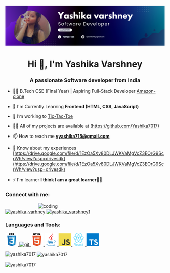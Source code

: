 ![logo](https://github.com/Yashika7017/Yashika7017/blob/main/github%20Banner%202.png)
<h1 align="center">Hi 👋, I'm Yashika Varshney</h1>
<h3 align="center">A passionate Software developer from India</h3>

- 👩‍💻 B.Tech CSE (Final Year) | Aspiring Full-Stack Developer [Amazon-clone](https://github.com/Yashika7017/amazon-clone)

- 🌱 I'm Currently Learning **Frontend (HTML, CSS, JavaScript)**

- 👯 I’m working to [Tic-Tac-Toe](https://github.com/Yashika7017/tic-tac-toe)

- 👨‍💻 All of my projects are available at [(https://github.com/Yashika7017)]((https://github.com/Yashika7017))

- 📫 How to reach me **vyashika715@gmail.com**

- 📄 Know about my experiences [https://drive.google.com/file/d/1EzOa5Xv80DLJWKVaMgVcZ3EOrG9ScrWh/view?usp=drivesdk](https://drive.google.com/file/d/1EzOa5Xv80DLJWKVaMgVcZ3EOrG9ScrWh/view?usp=drivesdk)

- ⚡ I'm learner **I think I am a great learner📙📙**

<h3 align="left">Connect with me:</h3>
<img align="right"alt="coding"width="400"src="https://media0.giphy.com/media/2IudUHdI075HL02Pkk/giphy.gif">

<p align="left">
<a href="https://www.linkedin.com/in/yashika-varshney-8aa154227" target="blank"><img align="center" src="https://raw.githubusercontent.com/rahuldkjain/github-profile-readme-generator/master/src/images/icons/Social/linked-in-alt.svg" alt="yashika-varhney" height="30" width="40" /></a>
<a href="https://leetcode.com/u/Yashika_varshney4/" target="blank"><img align="center" src="https://raw.githubusercontent.com/rahuldkjain/github-profile-readme-generator/master/src/images/icons/Social/leet-code.svg" alt="yashika_varshney1" height="30" width="40" /></a>
</p>

<h3 align="left">Languages and Tools:</h3>
<p align="left"> <a href="https://www.w3schools.com/css/" target="_blank" rel="noreferrer"> <img src="https://raw.githubusercontent.com/devicons/devicon/master/icons/css3/css3-original-wordmark.svg" alt="css3" width="40" height="40"/> </a> <a href="https://git-scm.com/" target="_blank" rel="noreferrer"> <img src="https://www.vectorlogo.zone/logos/git-scm/git-scm-icon.svg" alt="git" width="40" height="40"/> </a> <a href="https://www.w3.org/html/" target="_blank" rel="noreferrer"> <img src="https://raw.githubusercontent.com/devicons/devicon/master/icons/html5/html5-original-wordmark.svg" alt="html5" width="40" height="40"/> </a> <a href="https://www.java.com" target="_blank" rel="noreferrer"> <img src="https://raw.githubusercontent.com/devicons/devicon/master/icons/java/java-original.svg" alt="java" width="40" height="40"/> </a> <a href="https://developer.mozilla.org/en-US/docs/Web/JavaScript" target="_blank" rel="noreferrer"> <img src="https://raw.githubusercontent.com/devicons/devicon/master/icons/javascript/javascript-original.svg" alt="javascript" width="40" height="40"/> </a> <a href="https://reactjs.org/" target="_blank" rel="noreferrer"> <img src="https://raw.githubusercontent.com/devicons/devicon/master/icons/react/react-original-wordmark.svg" alt="react" width="40" height="40"/> </a> <a href="https://www.typescriptlang.org/" target="_blank" rel="noreferrer"> <img src="https://raw.githubusercontent.com/devicons/devicon/master/icons/typescript/typescript-original.svg" alt="typescript" width="40" height="40"/> </a> </p>

<p><img align="left" src="https://github-readme-stats.vercel.app/api/top-langs?username=yashika7017&show_icons=true&locale=en&layout=compact" alt="yashika7017" /></p>

<p>&nbsp;<img align="center" src="https://github-readme-stats.vercel.app/api?username=yashika7017&show_icons=true&locale=en" alt="yashika7017" /></p>

<p><img align="center" src="https://github-readme-streak-stats.herokuapp.com/?user=yashika7017&" alt="yashika7017" /></p>
